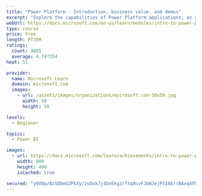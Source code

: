 ```yaml
---
title: "Power Platform - Introduction, business value, and demos"
excerpt: "Explore the capabilities of Power Platform applications, as seen in demonstrations and customer case studies."
webUrl: https://docs.microsoft.com/en-us/learn/modules/intro-to-power-platform-mba/
type: course
price: Free
length: PT35M
ratings:
  count: 3685
  average: 4.747354
heat: 51

provider:
  name: Microsoft Learn
  domain: microsoft.com
  images:
    - url: /assets/images/organizations/microsoft.com-50x50.jpg
      width: 50
      height: 50

levels:
  - Beginner

topics:
  - Power BI

images:
  - url: https://docs.microsoft.com/learn/achievements/intro-to-power-platform-social.png
    width: 800
    height: 400
    isCached: true

secured: "y9X0p/BzSDbmGZPkXy/zvDuk7j4DxEkg2/ftq9cvFJbWJejP5I8ErcBAxq4FMdd3i4dp/FplmL0nFtsyy0olp+oBnJjvra57xUZpgEVCLAs+q53h892T3dj8rLH/25OHD8rZ5FpxbhheAbpqSTc7+3GUvqQiWpRrDj3L7Cs+r6LNvfeiUcaODepOHUWLM+KZgpwmYY7yhU+WrB2VUVPpkX0SI6WUidhqkhAjRL5w4sPGHYPyeZYVI8GV13h+ufdiJMbNS1YoGmpun3texkoJKdADQg9s7r7xDDpuAgyBts12c7w16IP32j1wTxKhfDpB8kL1PtgmnzD+k+7l/im8dfKdsdx9w66pJTsBqrrT6Fnt6ha219tGMzlsy95aiiW/zX2UCyvGra8YFw58DEcxZsC51KT/OhVQbfuIqTMBjhI=;n7jqktsYTi9PPfNiKWBL6Q=="
---
```


